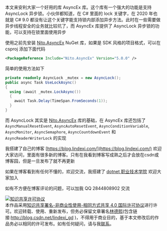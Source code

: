 
本文来安利大家一个好用的库 AsyncEx 库。这个库有一个强大的功能是支持 AsyncLock 异步锁。小伙伴都知道，在 C# 里面的 lock 关键字，在 2020 年也就是 C# 9.0 都没有让这个关键字能支持锁内部添加异步方法。此时在一些需要做异步线程安全的业务就比较坑了，而 AsyncEx 库提供了 AsyncLock 异步锁的功能，可以支持在锁里面使用异步

<!--more-->



<!-- 发布 -->

使用之前先安装 [Nito.AsyncEx](http://www.nuget.org/packages/Nito.AsyncEx) NuGet 库，如果是 SDK 风格的项目格式，可以在 csproj 添加下面代码

```xml
<PackageReference Include="Nito.AsyncEx" Version="5.0.0" />
```

简单的使用方法如下

```csharp
private readonly AsyncLock _mutex = new AsyncLock();
public async Task UseLockAsync()
{
  using (await _mutex.LockAsync())
  {
    await Task.Delay(TimeSpan.FromSeconds(1));
  }
}
```

而 AsyncLock 其实是 [Nito.AsyncEx](http://www.nuget.org/packages/Nito.AsyncEx) 库的基础，在 AsyncEx 库还包括了  `AsyncManualResetEvent`, `AsyncAutoResetEvent`, `AsyncConditionVariable`, `AsyncMonitor`, `AsyncSemaphore`, `AsyncCountdownEvent` 和 `AsyncReaderWriterLock` 的实现





我搭建了自己的博客 [https://blog.lindexi.com/](https://blog.lindexi.com/) 欢迎大家访问，里面有很多新的博客。只有在我看到博客写成熟之后才会放在csdn或博客园，但是一旦发布了就不再更新

如果在博客看到有任何不懂的，欢迎交流，我搭建了 [dotnet 职业技术学院](https://t.me/dotnet_campus) 欢迎大家加入

如有不方便在博客评论的问题，可以加我 QQ 2844808902 交流

<a rel="license" href="http://creativecommons.org/licenses/by-nc-sa/4.0/"><img alt="知识共享许可协议" style="border-width:0" src="https://licensebuttons.net/l/by-nc-sa/4.0/88x31.png" /></a><br />本作品采用<a rel="license" href="http://creativecommons.org/licenses/by-nc-sa/4.0/">知识共享署名-非商业性使用-相同方式共享 4.0 国际许可协议</a>进行许可。欢迎转载、使用、重新发布，但务必保留文章署名[林德熙](http://blog.csdn.net/lindexi_gd)(包含链接:http://blog.csdn.net/lindexi_gd )，不得用于商业目的，基于本文修改后的作品务必以相同的许可发布。如有任何疑问，请与我[联系](mailto:lindexi_gd@163.com)。